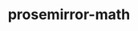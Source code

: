 ---
kind: project
title:  prosemirror-math
title-display: <code>prosemirror-math</code>
datePublished: June 14, 2020


tags:  [math, frontend]
tools: [typescript]
url: https://benrbray.com/prosemirror-math/
imageThumbnail: images/thumbnails/prosemirror-math-2.png
# imageThumbnail: images/thumbnails/prosemirror-math.png
github_url: https://github.com/benrbray/prosemirror-math
summary: This project provides schema and plugins for writing mathematics using <a href="https://prosemirror.net/">prosemirror</a>. Written in TypeScript, with math rendering handled by <a href="https://katex.org/">KaTeX</a>).
---